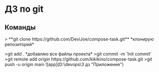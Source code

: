 # ДЗ по git

## Команды
<p>> **git clone https://github.com/DeviJoe/compose-task.git** *клонирую репозиторий*</p>
>git add . *добавляю все файлы проекта*
>git commit -m 'Init commit'
>git remote add origin https://github.com/kikikino/compose-task.git
>git  push -u origin main
![app](D:\devops\3 дз "Приложение")
